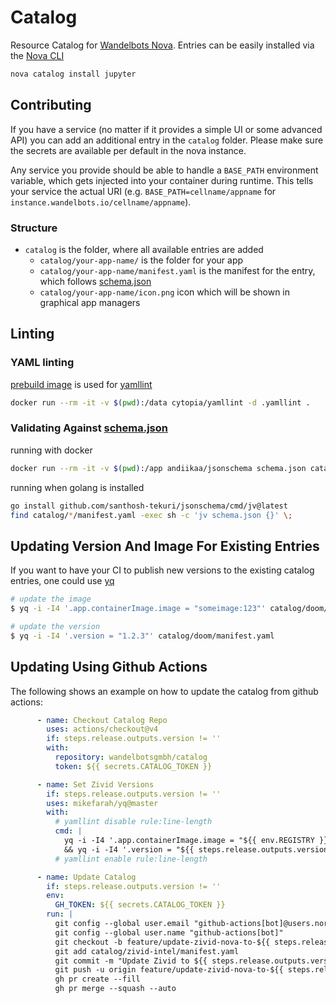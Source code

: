 # Catalog

Resource Catalog for [Wandelbots Nova](https://www.wandelbots.com/).
Entries can be easily installed via the [Nova CLI](https://github.com/wandelbotsgmbh/wabocli)

```bash
nova catalog install jupyter
```

## Contributing

If you have a service (no matter if it provides a simple UI or some advanced API) you can add an additional entry in the `catalog` folder.
Please make sure the secrets are available per default in the nova instance.

Any service you provide should be able to handle a `BASE_PATH` environment variable, which gets injected into your container during runtime.
This tells your service the actual URI (e.g. `BASE_PATH=cellname/appname` for `instance.wandelbots.io/cellname/appname`).

### Structure

* `catalog` is the folder, where all available entries are added
    * `catalog/your-app-name/` is the folder for your app
    * `catalog/your-app-name/manifest.yaml` is the manifest for the entry, which follows [schema.json](schema.json)
    * `catalog/your-app-name/icon.png` icon which will be shown in graphical app managers

## Linting

### YAML linting

[prebuild image](https://hub.docker.com/r/cytopia/yamllint) is used for [yamllint](https://github.com/adrienverge/yamllint)

```bash
docker run --rm -it -v $(pwd):/data cytopia/yamllint -d .yamllint .
```

### Validating Against [schema.json](https://json-schema.org/)

running with docker
```bash
docker run --rm -it -v $(pwd):/app andiikaa/jsonschema schema.json catalog/jupyter/manifest.yaml
```

running when golang is installed
```bash
go install github.com/santhosh-tekuri/jsonschema/cmd/jv@latest
find catalog/*/manifest.yaml -exec sh -c 'jv schema.json {}' \;
```

## Updating Version And Image For Existing Entries

If you want to have your CI to publish new versions to the existing catalog entries, 
one could use [yq](https://github.com/mikefarah/yq)

```bash
# update the image
$ yq -i -I4 '.app.containerImage.image = "someimage:123"' catalog/doom/manifest.yaml

# update the version 
$ yq -i -I4 '.version = "1.2.3"' catalog/doom/manifest.yaml
```

## Updating Using Github Actions

The following shows an example on how to update the catalog from github actions:
```yaml
      - name: Checkout Catalog Repo
        uses: actions/checkout@v4
        if: steps.release.outputs.version != ''
        with:
          repository: wandelbotsgmbh/catalog
          token: ${{ secrets.CATALOG_TOKEN }}

      - name: Set Zivid Versions
        if: steps.release.outputs.version != ''
        uses: mikefarah/yq@master
        with:
          # yamllint disable rule:line-length
          cmd: |
            yq -i -I4 '.app.containerImage.image = "${{ env.REGISTRY }}/${{ env.IMAGE_NAME }}:${{ steps.release.outputs.version }}"' catalog/zivid-intel/manifest.yaml \
            && yq -i -I4 '.version = "${{ steps.release.outputs.version }}"' catalog/zivid-intel/manifest.yaml
          # yamllint enable rule:line-length

      - name: Update Catalog
        if: steps.release.outputs.version != ''
        env:
          GH_TOKEN: ${{ secrets.CATALOG_TOKEN }}
        run: |
          git config --global user.email "github-actions[bot]@users.noreply.github.com"
          git config --global user.name "github-actions[bot]"
          git checkout -b feature/update-zivid-nova-to-${{ steps.release.outputs.version }}
          git add catalog/zivid-intel/manifest.yaml
          git commit -m "Update Zivid to ${{ steps.release.outputs.version }}"
          git push -u origin feature/update-zivid-nova-to-${{ steps.release.outputs.version }}
          gh pr create --fill
          gh pr merge --squash --auto
```
